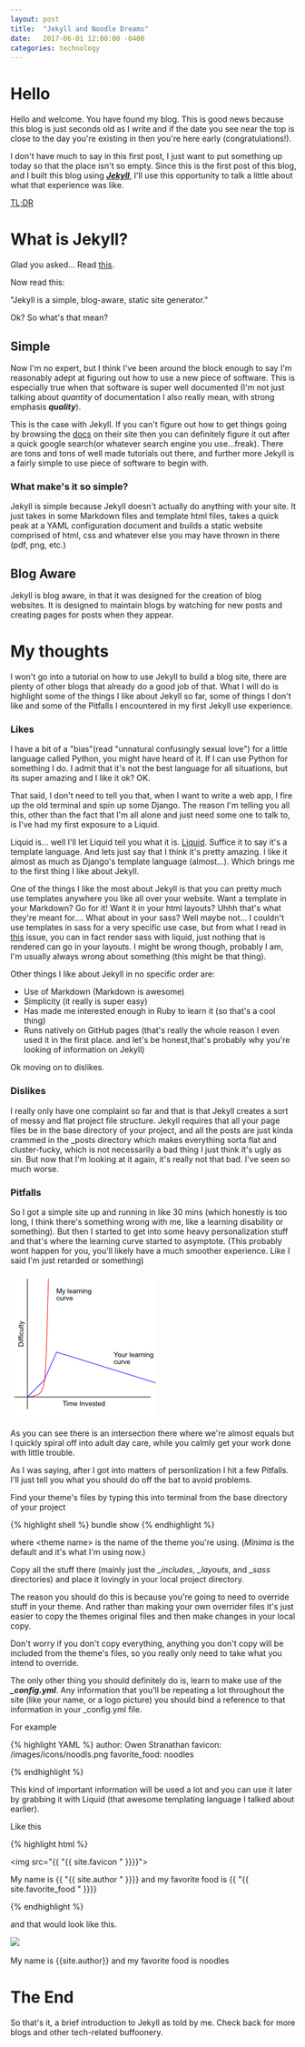 ```yaml
---
layout: post
title:  "Jekyll and Noodle Dreams"
date:   2017-06-01 12:00:00 -0400
categories: technology
---
```

# Hello
Hello and welcome. You have found my blog. This is good news
because this blog is just seconds old as I write and if the date you see near the top
is close to the day you're existing in then you're here early (congratulations!).

I don't have much to say in this first post, I just want to put something up today
so that the place isn't so empty. Since this is the first post of this blog,
and I built this blog using [***Jekyll***](https://jekyllrb.com),
I'll use this opportunity to talk a little
about what that experience was like.

[TL;DR](#so-what-was-this-all-for)

# What is Jekyll?

Glad you asked... Read [this](https://jekyllrb.com/docs/home/).

Now read this:

"Jekyll is a simple, blog-aware, static site generator."

Ok? So what's that mean?

## Simple

Now I'm no expert, but I think I've been around the block enough to say I'm reasonably
adept at figuring out how to use a new piece of software. This is especially true
when that software is super well documented (I'm not just talking about *quantity* of documentation
I also really mean, with strong emphasis ***quality***).

This is the case with Jekyll. If you can't figure out how to get things going by browsing
the [docs](https://jekyllrb.com/docs/quickstart/) on their site then you can definitely figure
it out after a quick google search(or whatever search engine you use...freak).
There are tons and tons of well made tutorials out there, and further more Jekyll is
a fairly simple to use piece of software to begin with.

### What make's it so simple?

Jekyll is simple because Jekyll doesn't actually do anything with your site. It just takes
in some Markdown files and template html files, takes a quick peak at a YAML
configuration document and builds a static website comprised of html, css and whatever else
you may have thrown in there (pdf, png, etc.)

## Blog Aware

Jekyll is blog aware, in that it was designed for the creation of blog websites.
It is designed to maintain blogs by watching for new posts and creating pages for
posts when they appear.

# My thoughts

I won't go into a tutorial on how to use Jekyll to build a blog site, there are plenty
of other blogs that already do a good job of that. What I will do is highlight some
of the things I like about Jekyll so far, some of things I don't like and some of the
Pitfalls I encountered in my first Jekyll use experience.


### Likes

I have a bit of a "bias"(read "unnatural confusingly sexual love") for a little
language called Python, you might have heard of it. If I can use Python for something
I do. I admit that it's not the best language for all situations, but its super amazing
and I like it ok? OK.

That said, I don't need to tell you that, when I want to write a web app, I fire up
the old terminal and spin up some Django. The reason I'm telling you all this, other
than the fact that I'm all alone and just need some one to talk to, is I've had
my first exposure to a Liquid.

Liquid is... well I'll let Liquid tell you what it is.
[Liquid](https://shopify.github.io/liquid/). Suffice it to say it's a template language.
And lets just say that I think it's pretty amazing. I like it almost as much as Django's
template language (almost...). Which brings me to the first thing I like about Jekyll.

One of the things I like the most about Jekyll is that you can pretty much use
templates anywhere you like all over your website. Want a template in your Markdown?
Go for it! Want it in your html layouts? Uhhh that's what they're meant for....
What about in your sass? Well maybe not... I couldn't use templates in sass for a very specific
use case, but from what I read in [this](https://github.com/jekyll/jekyll/issues/2573) issue,
you can in fact render sass with liquid, just nothing that is rendered can go in your layouts.
I might be wrong though, probably I am, I'm usually always wrong about something (this
might be that thing).

Other things I like about Jekyll in no specific order are:

* Use of Markdown (Markdown is awesome)
* Simplicity (it really is super easy)
* Has made me interested enough in Ruby to learn it (so that's a cool thing)
* Runs natively on GitHub pages (that's really the whole reason I even used it
in the first place. and let's be honest,that's probably why you're looking of
information on Jekyll)

Ok moving on to dislikes.

### Dislikes

I really only have one complaint so far and that is that Jekyll creates a sort
of messy and flat project file structure. Jekyll requires that all your page files
be in the base directory of your project, and all the posts are just kinda crammed
in the _posts directory which makes everything sorta flat and cluster-fucky,
which is not necessarily a bad thing I just think it's ugly as sin. But now that
I'm looking at it again, it's really not that bad. I've seen so much worse.

### Pitfalls

So I got a simple site up and running in like 30 mins (which honestly is too long,
I think there's something wrong with me, like a learning disability or something).
But then I started to get into some heavy personalization stuff and that's where
the learning curve started to asymptote. (This probably wont happen for you, you'll
likely have a much smoother experience. Like I said I'm just retarded or something)

![Learing curves](/images/2017/06/01/learning_curves.png)

As you can see there is an intersection there where we're almost equals but I quickly
spiral off into adult day care, while you calmly get your work done with little trouble.

As I was saying, after I got into matters of personlization I hit a few Pitfalls.
I'll just tell you what you should do off the bat to avoid problems.

Find your theme's files by typing this into terminal from the base directory of your project

{% highlight shell %}
bundle show <theme name>
{% endhighlight %}

where \<theme name\> is the name of the theme you're using. (*Minima* is the default
and it's what I'm using now.)

Copy all the stuff there (mainly just the *_includes*, *_layouts*, and *_sass* directories) and
place it lovingly in your local project directory.

The reason you should do this is because you're going to need to override stuff in your theme.
And rather than making your own overrider files it's just easier to copy the themes
original files and then make changes in your local copy.

Don't worry if you don't copy everything, anything you don't copy will be included from the
theme's files, so you really only need to take what you intend to override.

The only other thing you should definitely do is, learn to make use of the ***_config.yml***.
Any information that you'll be repeating a lot throughout the site (like your name, or a logo picture)
you should bind a reference to that information in your _config.yml file.

For example

{% highlight YAML %}
author: Owen Stranathan
favicon: /images/icons/noodls.png
favorite_food: noodles

{% endhighlight %}

This kind of important information will be used a lot and you can use it later by
grabbing it with Liquid (that awesome templating language I talked about earlier).

Like this

{% highlight html %}

<img src="{{ "{{ site.favicon " }}}}">
<p>My name is {{ "{{ site.author " }}}} and my favorite food is {{ "{{ site.favorite_food " }}}} </p>

{% endhighlight %}

and that would look like this.

<img src="{{site.favicon32}}">
<p>My name is {{site.author}} and my favorite food is noodles</p>


# The End

So that's it, a brief introduction to Jekyll as told by me. Check back for more
blogs and other tech-related buffoonery.

